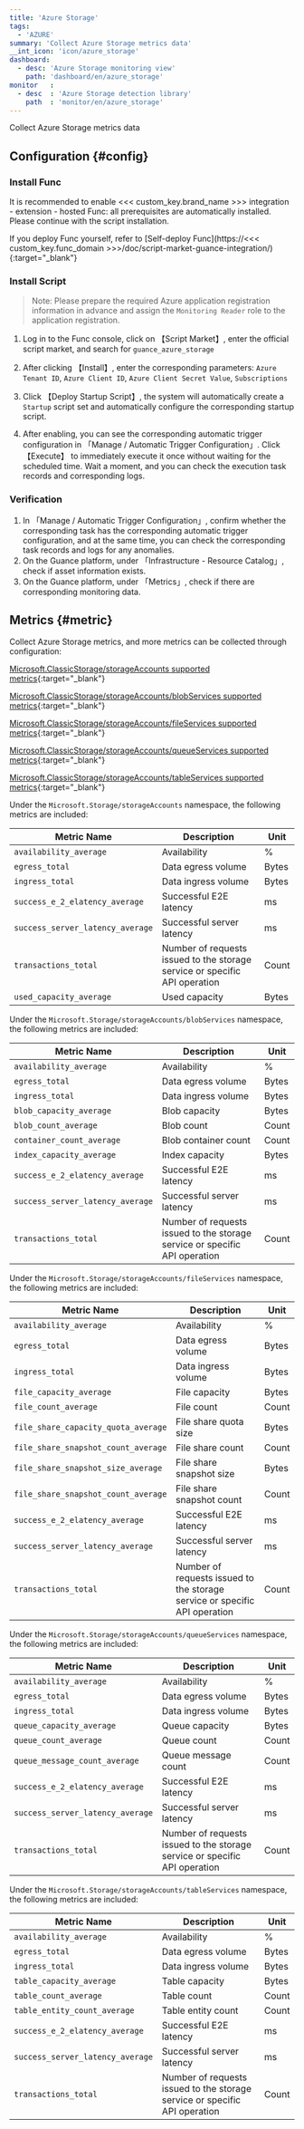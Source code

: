 ```yaml
---
title: 'Azure Storage'
tags: 
  - 'AZURE'
summary: 'Collect Azure Storage metrics data'
__int_icon: 'icon/azure_storage'
dashboard:
  - desc: 'Azure Storage monitoring view'
    path: 'dashboard/en/azure_storage'
monitor   :
  - desc  : 'Azure Storage detection library'
    path  : 'monitor/en/azure_storage'
---
```


Collect Azure Storage metrics data

## Configuration {#config}

### Install Func

It is recommended to enable <<< custom_key.brand_name >>> integration - extension - hosted Func: all prerequisites are automatically installed. Please continue with the script installation.

If you deploy Func yourself, refer to [Self-deploy Func](https://<<< custom_key.func_domain >>>/doc/script-market-guance-integration/){:target="_blank"}

### Install Script

> Note: Please prepare the required Azure application registration information in advance and assign the `Monitoring Reader` role to the application registration.

1. Log in to the Func console, click on 【Script Market】, enter the official script market, and search for `guance_azure_storage`

2. After clicking 【Install】, enter the corresponding parameters: `Azure Tenant ID`, `Azure Client ID`, `Azure Client Secret Value`, `Subscriptions`

3. Click 【Deploy Startup Script】, the system will automatically create a `Startup` script set and automatically configure the corresponding startup script.

4. After enabling, you can see the corresponding automatic trigger configuration in 「Manage / Automatic Trigger Configuration」. Click 【Execute】 to immediately execute it once without waiting for the scheduled time. Wait a moment, and you can check the execution task records and corresponding logs.


### Verification

1. In 「Manage / Automatic Trigger Configuration」, confirm whether the corresponding task has the corresponding automatic trigger configuration, and at the same time, you can check the corresponding task records and logs for any anomalies.
2. On the Guance platform, under 「Infrastructure - Resource Catalog」, check if asset information exists.
3. On the Guance platform, under 「Metrics」, check if there are corresponding monitoring data.

## Metrics {#metric}

Collect Azure Storage metrics, and more metrics can be collected through configuration:

[Microsoft.ClassicStorage/storageAccounts supported metrics](https://learn.microsoft.com/en-us/azure/azure-monitor/reference/supported-metrics/microsoft-classicstorage-storageaccounts-metrics){:target="_blank"}

[Microsoft.ClassicStorage/storageAccounts/blobServices supported metrics](https://learn.microsoft.com/en-us/azure/azure-monitor/reference/supported-metrics/microsoft-classicstorage-storageaccounts-blobservices-metrics){:target="_blank"}

[Microsoft.ClassicStorage/storageAccounts/fileServices supported metrics](https://learn.microsoft.com/en-us/azure/azure-monitor/reference/supported-metrics/microsoft-classicstorage-storageaccounts-fileservices-metrics){:target="_blank"}

[Microsoft.ClassicStorage/storageAccounts/queueServices supported metrics](https://learn.microsoft.com/en-us/azure/azure-monitor/reference/supported-metrics/microsoft-classicstorage-storageaccounts-queueservices-metrics){:target="_blank"}

[Microsoft.ClassicStorage/storageAccounts/tableServices supported metrics](https://learn.microsoft.com/en-us/azure/azure-monitor/reference/supported-metrics/microsoft-classicstorage-storageaccounts-tableservices-metrics){:target="_blank"}

Under the `Microsoft.Storage/storageAccounts` namespace, the following metrics are included:

| Metric Name | Description | Unit |
| ---- | ------ | ------ |
| `availability_average` | Availability | % |
| `egress_total` | Data egress volume | Bytes |
| `ingress_total` | Data ingress volume | Bytes |
| `success_e_2_elatency_average` | Successful E2E latency | ms |
| `success_server_latency_average` | Successful server latency | ms |
| `transactions_total` | Number of requests issued to the storage service or specific API operation | Count |
| `used_capacity_average` | Used capacity | Bytes |

Under the `Microsoft.Storage/storageAccounts/blobServices` namespace, the following metrics are included:

| Metric Name | Description | Unit |
| ---- | ------ | ------ |
| `availability_average` | Availability | % |
| `egress_total` | Data egress volume | Bytes |
| `ingress_total` | Data ingress volume | Bytes |
| `blob_capacity_average` | Blob capacity | Bytes |
| `blob_count_average` | Blob count | Count |
| `container_count_average` | Blob container count | Count |
| `index_capacity_average` | Index capacity | Bytes |
| `success_e_2_elatency_average` | Successful E2E latency | ms |
| `success_server_latency_average` | Successful server latency | ms |
| `transactions_total` | Number of requests issued to the storage service or specific API operation | Count |

Under the `Microsoft.Storage/storageAccounts/fileServices` namespace, the following metrics are included:

| Metric Name | Description | Unit |
| ---- | ------ | ------ |
| `availability_average` | Availability | % |
| `egress_total` | Data egress volume | Bytes |
| `ingress_total` | Data ingress volume | Bytes |
| `file_capacity_average` | File capacity | Bytes |
| `file_count_average` | File count | Count |
| `file_share_capacity_quota_average` | File share quota size | Bytes |
| `file_share_snapshot_count_average` | File share count | Count |
| `file_share_snapshot_size_average` | File share snapshot size | Bytes |
| `file_share_snapshot_count_average` | File share snapshot count | Count |
| `success_e_2_elatency_average` | Successful E2E latency | ms |
| `success_server_latency_average` | Successful server latency | ms |
| `transactions_total` | Number of requests issued to the storage service or specific API operation | Count |

Under the `Microsoft.Storage/storageAccounts/queueServices` namespace, the following metrics are included:

| Metric Name | Description | Unit |
| ---- | ------ | ------ |
| `availability_average` | Availability | % |
| `egress_total` | Data egress volume | Bytes |
| `ingress_total` | Data ingress volume | Bytes |
| `queue_capacity_average` | Queue capacity | Bytes |
| `queue_count_average` | Queue count | Count |
| `queue_message_count_average` | Queue message count | Count |
| `success_e_2_elatency_average` | Successful E2E latency | ms |
| `success_server_latency_average` | Successful server latency | ms |
| `transactions_total` | Number of requests issued to the storage service or specific API operation | Count |

Under the `Microsoft.Storage/storageAccounts/tableServices` namespace, the following metrics are included:

| Metric Name | Description | Unit |
| ---- | ------ | ------ |
| `availability_average` | Availability | % |
| `egress_total` | Data egress volume | Bytes |
| `ingress_total` | Data ingress volume | Bytes |
| `table_capacity_average` | Table capacity | Bytes |
| `table_count_average` | Table count | Count |
| `table_entity_count_average` | Table entity count | Count |
| `success_e_2_elatency_average` | Successful E2E latency | ms |
| `success_server_latency_average` | Successful server latency | ms |
| `transactions_total` | Number of requests issued to the storage service or specific API operation | Count |